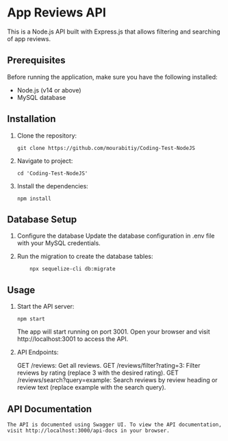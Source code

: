 # App Reviews API

This is a Node.js API built with Express.js that allows filtering and searching of app reviews.

## Prerequisites

Before running the application, make sure you have the following installed:

- Node.js (v14 or above)
- MySQL database

## Installation

1. Clone the repository:

   ```
   git clone https://github.com/mourabitiy/Coding-Test-NodeJS
   ```
2. Navigate to project:
    ```  
    cd 'Coding-Test-NodeJS'
    ```
3. Install the dependencies:
    ```
    npm install
    ```
    
## Database Setup
1. Configure the database 
    Update the database configuration in .env file with your MySQL credentials.

3. Run the migration to create the database tables:

    ```
        npx sequelize-cli db:migrate
    ```
## Usage

1. Start the API server:
    ```
    npm start
    ```

    The app will start running on port 3001. 
    Open your browser and visit http://localhost:3001 to access the API.


2. API Endpoints:

    GET /reviews: Get all reviews.
    GET /reviews/filter?rating=3: Filter reviews by rating (replace 3 with the desired rating).
    GET /reviews/search?query=example: Search reviews by review heading or review text (replace example with the search query).
    
## API Documentation

    The API is documented using Swagger UI. To view the API documentation, visit http://localhost:3000/api-docs in your browser.

